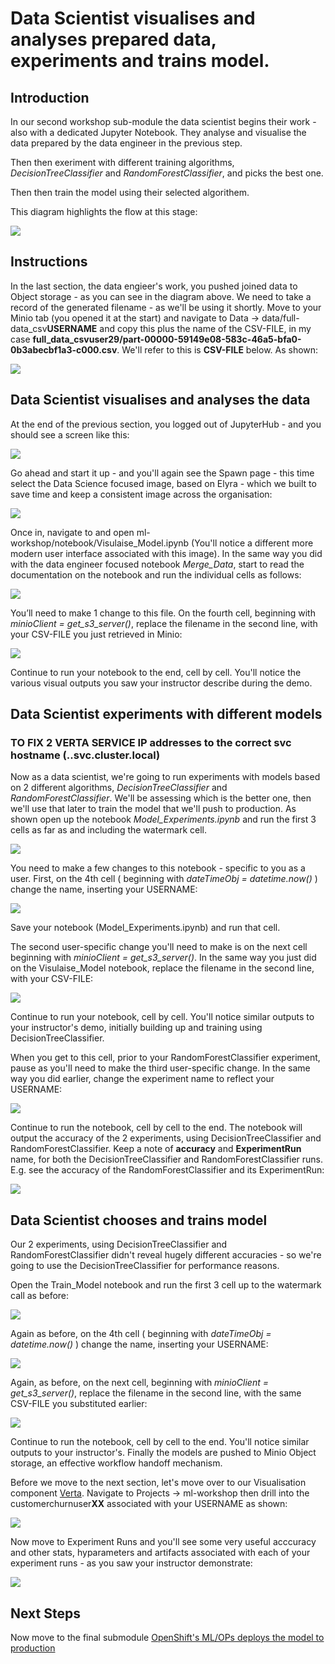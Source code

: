 # Data Scientist visualises and analyses prepared data, experiments and trains model.

## Introduction
In our second workshop sub-module the data scientist begins their work - also with a dedicated Jupyter Notebook. They analyse and visualise the data prepared by the data engineer in the previous step.

Then then exeriment with different training algorithms, _DecisionTreeClassifier_ and _RandomForestClassifier_, and picks the best one.

Then then train the model using their selected algorithem.

This diagram highlights the flow at this stage:


![](https://github.com/masoodfaisal/ml-workshop/blob/main/docs/images/8-FM-ML-Workshop-visual.png)

## Instructions

In the last section, the data engieer's work, you pushed joined data to Object storage - as you can see in the diagram above. We need to take a record of the generated filename - as we'll be using it shortly. Move to your Minio tab (you opened it at the start) and navigate to Data -> data/full-data_csv**USERNAME** and copy this plus the name of the CSV-FILE, in my case **full_data_csvuser29/part-00000-59149e08-583c-46a5-bfa0-0b3abecbf1a3-c000.csv**. We'll refer to this is **CSV-FILE** below. As shown:


![](https://github.com/masoodfaisal/ml-workshop/blob/main/docs/images/11-minio-prepared-csv-file.png)

## Data Scientist visualises and analyses the data

At the end of the previous section, you logged out of JupyterHub - and you should see a screen like this:


![](https://github.com/masoodfaisal/ml-workshop/blob/main/docs/images/9-start-Jupyter.png)

Go ahead and start it up - and you'll again see the Spawn page - this time select the Data Science focused image, based on Elyra - which we built to save time and keep a consistent image across the organisation:


![](https://github.com/masoodfaisal/ml-workshop/blob/main/docs/images/10-j-hub-spawner-elyra.png)

Once in, navigate to and open ml-workshop/notebook/Visulaise_Model.ipynb (You'll notice a different more modern user interface associated with this image). In the same way you did with the data engineer focused notebook _Merge_Data_, start to read the documentation on the notebook and run the individual cells as follows:


![](https://github.com/masoodfaisal/ml-workshop/blob/main/docs/images/12-run-new-jupy-interace.png)

You’ll need to make 1 change to this file. On the fourth cell, beginning with _minioClient = get_s3_server()_, replace the filename in the second line, with your CSV-FILE you just retrieved in Minio:


![](https://github.com/masoodfaisal/ml-workshop/blob/main/docs/images/13-visualise-insert-file-name.png)

Continue to run your notebook to the end, cell by cell. You'll notice the various visual outputs you saw your instructor describe during the demo.

## Data Scientist experiments with different models


### TO FIX 2 VERTA SERVICE IP addresses to the correct svc hostname (<service name>.<project name>.svc.cluster.local)

Now as a data scientist, we're going to run experiments with models based on 2 different algorithms, _DecisionTreeClassifier_ and _RandomForestClassifier_. We'll be assessing which is the better one, then we'll use that later to train the model that we'll push to production. As shown open up the notebook _Model_Experiments.ipynb_ and run the first 3 cells as far as and including the watermark cell.


![](https://github.com/masoodfaisal/ml-workshop/blob/main/docs/images/14-run-new-model-experiments.png)

You need to make a few changes to this notebook - specific to you as a user. First, on the 4th cell ( beginning with _dateTimeObj = datetime.now()_ ) change the name, inserting your USERNAME:


![](https://github.com/masoodfaisal/ml-workshop/blob/main/docs/images/15-model-experiments-experiment-name.png)

Save your notebook (Model_Experiments.ipynb) and run that cell.

The second user-specific change you'll need to make is on the next cell beginning with _minioClient = get_s3_server()_. In the same way you just did on the Visulaise_Model notebook, replace the filename in the second line, with your CSV-FILE:


![](https://github.com/masoodfaisal/ml-workshop/blob/main/docs/images/13-visualise-insert-file-name.png)

Continue to run your notebook, cell by cell. You'll notice similar outputs to your instructor's demo, initially building up and training using DecisionTreeClassifier.

When you get to this cell, prior to your RandomForestClassifier experiment, pause as you'll need to make the third user-specific change. In the same way you did earlier, change the experiment name to reflect your USERNAME:


![](https://github.com/masoodfaisal/ml-workshop/blob/main/docs/images/17-random-forest-model-experiment-name.png)


Continue to run the notebook, cell by cell to the end. The notebook will output the accuracy of the 2 experiments, using DecisionTreeClassifier and RandomForestClassifier. Keep a note of __accuracy__ and __ExperimentRun__ name, for both the DecisionTreeClassifier and RandomForestClassifier runs. E.g. see the accuracy of the RandomForestClassifier and its ExperimentRun:


![](https://github.com/masoodfaisal/ml-workshop/blob/main/docs/images/18-random-forest-accuracy-experiment-run.png)



## Data Scientist chooses and trains model

Our 2 experiments, using DecisionTreeClassifier and RandomForestClassifier didn't reveal hugely different accuracies - so we're going to use the DecisionTreeClassifier for performance reasons.

Open the Train_Model notebook and run the first 3 cell up to the watermark call as before:


![](https://github.com/masoodfaisal/ml-workshop/blob/main/docs/images/19-train-model.png)


Again as before, on the 4th cell ( beginning with _dateTimeObj = datetime.now()_ ) change the name, inserting your USERNAME:


![](https://github.com/masoodfaisal/ml-workshop/blob/main/docs/images/20-experiment-name.png)


Again, as before, on the next cell, beginning with _minioClient = get_s3_server()_, replace the filename in the second line, with the same CSV-FILE you substituted earlier:


![](https://github.com/masoodfaisal/ml-workshop/blob/main/docs/images/13-visualise-insert-file-name.png)


Continue to run the notebook, cell by cell to the end. You'll notice similar outputs to your instructor's. Finally the models are pushed to Minio Object storage, an effective workflow handoff mechanism.


Before we move to the next section, let's move over to our Visualisation component [Verta](https://verta-ml-workshop.apps.cluster-anz-ai-ml.rhtlabs.com/). Navigate to Projects -> ml-workshop then drill into the customerchurnuser**XX** associated with your USERNAME as shown:


![](https://github.com/masoodfaisal/ml-workshop/blob/main/docs/images/21-verta-1.png)


Now move to Experiment Runs and you'll see some very useful acccuracy and other stats, hyparameters and artifacts associated with each of your experiment runs - as you saw your instructor demonstrate:


![](https://github.com/masoodfaisal/ml-workshop/blob/main/docs/images/21-verta-2-experiment-run.png)

## Next Steps

Now move to the final submodule [OpenShift's ML/OPs deploys the model to production](https://github.com/masoodfaisal/ml-workshop/blob/main/docs/workshop-5-deployment.md)